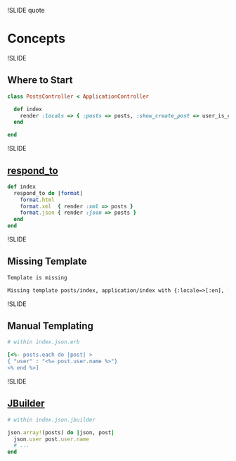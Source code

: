 !SLIDE quote

# Concepts

!SLIDE

## Where to Start

```ruby
class PostsController < ApplicationController

  def index
    render :locals => { :posts => posts, :show_create_post => user_is_current_user? }
  end

end
```

!SLIDE

## [respond_to](http://guides.rubyonrails.org/action_controller_overview.html#rendering-xml-and-json-data)

```ruby
def index
  respond_to do |format|
    format.html
    format.xml  { render :xml => posts }
    format.json { render :json => posts }
  end
end
```

!SLIDE

## Missing Template

```html
Template is missing

Missing template posts/index, application/index with {:locale=>[:en], :formats=>[:json], :handlers=>[:erb, :builder, :coffee, :haml]}. Searched in: * "/Volumes/Glacier/git/uw-ruby/week-29/app/views" * "/Users/burtlo/.rvm/gems/ruby-1.9.2-p320@uw-ruby/gems/devise-2.1.0.rc2/app/views"
```

!SLIDE

## Manual Templating

```ruby
# within index.json.erb

[<%- posts.each do |post| >
{ "user" : "<%= post.user.name %>"}
<% end %>]

```


!SLIDE 

## [JBuilder](https://github.com/rails/jbuilder)

```ruby
# within index.json.jbuilder

json.array!(posts) do |json, post|
  json.user post.user.name
  # ...
end
```